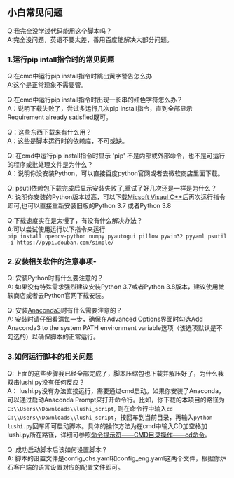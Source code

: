 ## 小白常见问题

Q:我完全没学过代码能用这个脚本吗？  
A:完全没问题，英语不要太差，善用百度能解决大部分问题。  


### 1.运行pip intall指令时的常见问题

Q:在cmd中运行pip install指令时跳出黄字警告怎么办  
A:这个是正常现象不需要管。  

Q:在cmd中运行pip install指令时出现一长串的红色字符怎么办？  
A：说明下载失败了，尝试多运行几次pip install指令，直到全部显示Requirement already satisfied既可。

Q：这些东西下载来有什么用？  
A：这些是脚本运行时的依赖库，不可或缺。  

Q: 在cmd中运行pip install指令时显示 'pip' 不是内部或外部命令，也不是可运行的程序或批处理文件是为什么？  
A：说明你没安装Python，可以直接百度python官网或者去微软商店里面下载。  

Q: psutil依赖包下载完成后显示安装失败了,重试了好几次还是一样是为什么？  
A: 说明你安装的Python版本过高，可以下载[Micsoft Visaul C++](https://download.visualstudio.microsoft.com/download/pr/d3cbdace-2bb8-4dc5-a326-2c1c0f1ad5ae/9B9DD72C27AB1DB081DE56BB7B73BEE9A00F60D14ED8E6FDE45DAB3E619B5F04/VC_redist.x64.exe)后再次运行指令即可,也可以直接重新安装旧版的Python 3.7 或者Python 3.8  

Q:下载速度实在是太慢了，有没有什么解决办法？  
A:可以尝试使用运行以下指令来运行  
```pip install opencv-python numpy pyautogui pillow pywin32 pyyaml psutil -i https://pypi.douban.com/simple/```


### 2.安装相关软件的注意事项-
Q: 安装Python时有什么要注意的？  
A: 如果没有特殊需求强烈建议安装Python 3.7或者Python 3.8版本，建议使用微软商店或者去Python官网下载安装。  

Q: 安装[Anaconda3](https://www.anaconda.com/products/individual#windows)时有什么需要注意的？  
A: 安装时请仔细看清每一步，确保在Advanced Options界面时勾选Add Anaconda3 to the system PATH environment variable选项（该选项默认是不勾选的）以确保脚本的正常运行。  


### 3.如何运行脚本的相关问题
Q: 上面的这些步骤我已经全部完成了，脚本压缩包也下载并解压好了，为什么我双击lushi.py没有任何反应？  
A： lushi.py没有办法直接运行，需要通过cmd启动。如果你安装了Anaconda，可以通过启动Anaconda Prompt来打开命令行。比如，你下载的本项目的路径为```C:\\Users\\Downloads\\lushi_script```,
则在命令行中输入```cd C:\\Users\\Downloads\\lushi_script```，按回车到当前目录，再输入```python lushi.py```回车即可启动脚本。具体的操作方法为在cmd中输入CD加空格加lushi.py所在路径，详细可参照[命令提示符——CMD目录操作——cd命令](https://jingyan.baidu.com/article/73c3ce28480637e50343d992.html)。   

Q: 成功启动脚本后该如何设置脚本？  
A: 脚本的设置文件是config_chs.yaml和config_eng.yaml这两个文件，根据你炉石客户端的语言设置对应的配置文件即可。  

